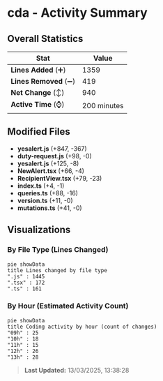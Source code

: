 # cda - Activity Summary 

## Overall Statistics

| Stat                   | Value                                                             |
| ---------------------- | ----------------------------------------------------------------- |
| **Lines Added** (➕)   | 1359                                          |
| **Lines Removed** (➖) | 419                                        |
| **Net Change** (↕)    | 940                |
| **Active Time** (⌚)   | 200 minutes |


## Modified Files
- **yesalert.js** (+847, -367)
- **duty-request.js** (+98, -0)
- **yesalert.js** (+125, -8)
- **NewAlert.tsx** (+66, -4)
- **RecipientView.tsx** (+79, -23)
- **index.ts** (+4, -1)
- **queries.ts** (+88, -16)
- **version.ts** (+11, -0)
- **mutations.ts** (+41, -0)

## Visualizations

### By File Type (Lines Changed)

```mermaid
pie showData
title Lines changed by file type
".js" : 1445
".tsx" : 172
".ts" : 161
```

### By Hour (Estimated Activity Count)

```mermaid
pie showData
title Coding activity by hour (count of changes)
"09h" : 25
"10h" : 18
"11h" : 15
"12h" : 26
"13h" : 28
```


> **Last Updated:** 13/03/2025, 13:38:28